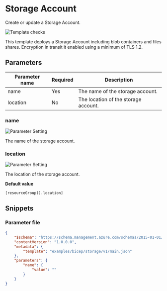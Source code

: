 # Storage Account

Create or update a Storage Account.

![Template checks](https://img.shields.io/badge/Template-Pass-green?style=flat-square)

This template deploys a Storage Account including blob containers and files shares. Encryption in transit it enabled using a minimum of TLS 1.2.

## Parameters

Parameter name | Required | Description
-------------- | -------- | -----------
name           | Yes      | The name of the storage account.
location       | No       | The location of the storage account.

### name

![Parameter Setting](https://img.shields.io/badge/parameter-required-orange?style=flat-square)

The name of the storage account.

### location

![Parameter Setting](https://img.shields.io/badge/parameter-optional-green?style=flat-square)

The location of the storage account.

**Default value**

```text
[resourceGroup().location]
```

## Snippets

### Parameter file

```json
{
    "$schema": "https://schema.management.azure.com/schemas/2015-01-01/deploymentParameters.json#",
    "contentVersion": "1.0.0.0",
    "metadata": {
        "template": "examples/bicep/storage/v1/main.json"
    },
    "parameters": {
        "name": {
            "value": ""
        }
    }
}
```
